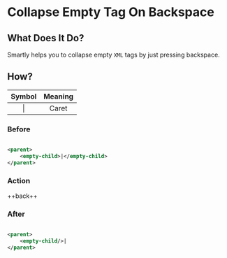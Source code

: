 # Collapse Empty Tag On Backspace

## What Does It Do?

Smartly helps you to collapse empty `XML` tags by just pressing backspace.

## How?

| Symbol | Meaning |
|:------:|:-------:|
| &vert; |  Caret  |

### Before

```xml

<parent>
	<empty-child>|</empty-child>
</parent>
```

### Action

++back++

### After

```xml

<parent>
	<empty-child/>|
</parent>
```

